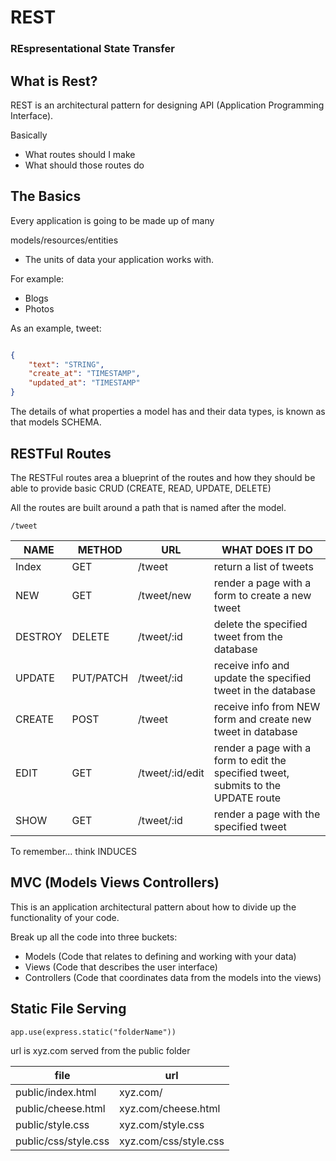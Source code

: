 # REST
### REspresentational State Transfer

## What is Rest?

REST is an architectural pattern for designing API (Application Programming Interface).

Basically
- What routes should I make
- What should those routes do

## The Basics

Every application is going to be made up of many 

models/resources/entities

- The units of data your application works with.

For example:
- Blogs
- Photos

As an example, tweet:

```json

{
    "text": "STRING",
    "create_at": "TIMESTAMP",
    "updated_at": "TIMESTAMP"
}

```

The details of what properties a model has and their data types, is known as that models SCHEMA.

## RESTFul Routes

The RESTFul routes area a blueprint of the routes and how they should be able to provide basic CRUD (CREATE, READ, UPDATE, DELETE)

All the routes are built around a path that is named after the model.

```
/tweet
```

|NAME|METHOD|URL|WHAT DOES IT DO|
|----|------|---|---------------|
|Index|GET|/tweet|return a list of tweets|
|NEW|GET|/tweet/new|render a page with a form to create a new tweet|
|DESTROY|DELETE|/tweet/:id|delete the specified tweet from the database|
|UPDATE|PUT/PATCH|/tweet/:id|receive info and update the specified tweet in the database|
|CREATE|POST|/tweet|receive info from NEW form and create new tweet in database|
|EDIT|GET|/tweet/:id/edit|render a page with a form to edit the specified tweet, submits to the UPDATE route|
|SHOW|GET|/tweet/:id|render a page with the specified tweet|

To remember... think INDUCES

## MVC (Models Views Controllers)

This is an application architectural pattern about how to divide up the functionality of your code.

Break up all the code into three buckets:
- Models (Code that relates to defining and working with your data)
- Views (Code that describes the user interface)
- Controllers (Code that coordinates data from the models into the views)

## Static File Serving

```
app.use(express.static("folderName"))
```

url is xyz.com served from the public folder

|file|url|
|----|---|
|public/index.html| xyz.com/ |
|public/cheese.html| xyz.com/cheese.html |
|public/style.css| xyz.com/style.css |
|public/css/style.css | xyz.com/css/style.css
